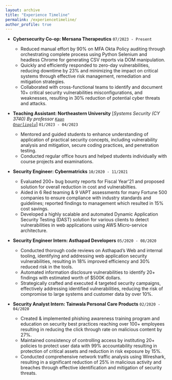 ```yaml
---
layout: archive
title: "Experience Timeline"
permalink: /experiencetimeline/
author_profile: true
---
```


- **Cybersecurity Co-op: Mersana Therapeutics**     `07/2023 - Present`
    - Reduced manual effort by 90% on MFA Okta Policy auditing through orchestrating complete process using Python Selenium and headless Chrome for generating CSV reports via DOM manipulation.
    - Quickly and efficiently responded to zero-day vulnerabilities, reducing downtime by 23% and minimizing the impact on critical systems through effective risk management, remediation and mitigation strategies.
    - Collaborated with cross-functional teams to identify and document 10+ critical security vulnerabilities misconfigurations, and weaknesses, resulting in 30% reduction of potential cyber threats and attacks.

- **Teaching Assistant: Northeastern University** [*Systems Security (CY 3740) By professor <code><a href="https://www.onarlioglu.com/">Kaan Onarlioglu</a></code>*]     `01/2023 - 04/2023`   
    - Mentored and guided students to enhance understanding of application of practical security concepts, including vulnerability analysis and mitigation, secure coding practices, and penetration testing.
    - Conducted regular office hours and helped students individually with course projects and examinations.

- **Security Engineer: Cybermatricks**      `10/2020 - 11/2021`
    - Evaluated 200+ bug bounty reports for Fiscal Year'21 and proposed solution for overall reduction in cost and vulnerabilties.
    - Aided in 6 Red teaming & 9 VAPT assessments for many Fortune 500 companies to ensure compliance with industry standards and guidelines; reported findings to management which resulted in 15% cost savings.
    - Developed a highly scalable and automated Dynamic Application Security Testing (DAST) solution for various clients to detect vulnerabilities in web applications using AWS Micro-service architecture.

- **Security Engineer Intern: Asthapad Developers**     `05/2020 - 08/2020`
    - Conducted thorough code reviews on Asthapad’s Web and internal tooling, identifying and addressing web application security vulnerabilities, resulting in 18% improved efficiency and 30% reduced risk in the tools.
    - Automated information disclosure vulnerabilities to identify 20+ findings with estimated worth of $500K dollars.
    - Strategically crafted and executed 4 targeted security campaigns, effectively addressing identified vulnerabilities, reducing the risk of compromise to large systems and customer data by over 10%.

- **Security Analyst Intern: Tainwala Personal Care Products**      `02/2020 - 04/2020`
    - Created & implemented phishing awareness training program and education on security best practices reaching over 100+ employees resulting in reducing the click through rate on malicious content by 27%.
    - Maintained consistency of controlling access by instituting 20+ policies to protect user data with 99% accountability resulting in protection of critical assets and reduction in risk exposure by 15%.
    - Conducted comprehensive network traffic analysis using Wireshark, resulting in a significant reduction of 25% in malicious activity and breaches through effective identification and mitigation of security threats.
